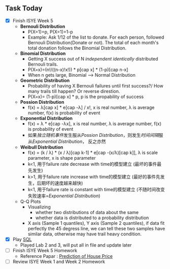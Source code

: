## Task Today ##
- [x] Finish ISYE Week 5 
  - **Bernouli Distribution**
    - P(X=1)=p, P(X=1)=1-p
    - Example: Ask 1/12 of the list to donate. For each person, followed Bernouli Distribution(Donate or not). The total of each month's total donation follows the Binomial Distribution. 
  - **Binomial Distribution**
    - Getting X success out of N *independent identically* distributed Bernouli trails.
    - P(X=x)=(n!/((n-x)!x!)) * p[cap x] * (1-p)[cap n-x]
    - When n gets large, Binomial --> Normal Distribution
  - **Geometric Distribution**
    - Probability of having X Bernouli failures until first success?/ How many trails till happen?   Or reverse direstion.
    - P(X=x)= (1-p)[cap x] * p, p is the propability of success
  - **Possion Distribution**
    - f(x) = λ[cap x] * e[cap -λ] / x!, x is real number, λ is average number, f(x) is probability of event
  - **Exponential Distribution**
    - f(x) = λ * e[cap -λx], x is real number, λ is average number, f(x) is probability of event
    - 如果*独立随机事件*发生服从*Possion Distribution*，则发生*时间间隔*服从*Exponential Distribution*， 反之亦然
  - **Weibull Distribution**
    - f(x) = (k / λ) * (x / λ)[cap k-1] * e[cap -(x/λ)[cap k]], λ is scale parameter, x is shape parameter
    - k<1, 用于failure rate decrease with time的模型建立 (最坏的事件最先发生)
    - k>1, 用于failure rate increase with time的模型建立 (最好的事件先发生，后期坏的速度越来越快)
    - k<1, 用于failure rate is constant with time的模型建立 (不随时间改变失败速率=*Exponential Distribution*)
  - Q-Q Plots
    - Visualizing
      - whether two distributions of data about the same
      - whether data is distributed to a probability distribution
    - X axis (Sample 1 quantiles), Y axis (Sample 2 quantiles), if data fit perfectly the 45 degress line, we can tell these two samples have similar data, otherwise may have trail heavy condition.
- [x] Play [SQL](https://courses.edx.org/courses/course-v1:Microsoft+DAT201x+1T2018a/progress)
  - Played Lab 2 and 3, will put all in file and update later
- [ ] Finish ISYE Week 5 Homework
  - Reference Papar : [Prediction of House Price](http://www2.agroparistech.fr/ufr-info/membres/cornuejols/Teaching/Master-ISI/ISI-10/Projets-2016-2017/house_price_prediction(Liu-Wu-Zhu).pdf)
- [ ] Review ISYE Week 1 and Week 2 Homework
